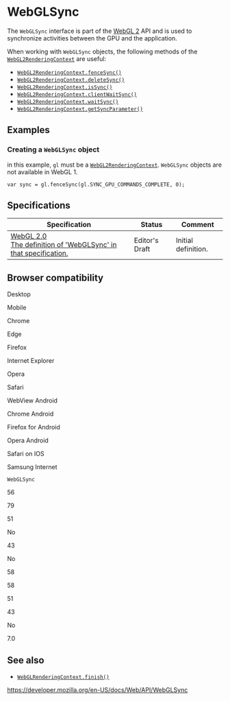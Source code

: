 WebGLSync
=========

The `WebGLSync` interface is part of the [WebGL 2](webgl_api) API and is used to synchronize activities between the GPU and the application.

When working with `WebGLSync` objects, the following methods of the [`WebGL2RenderingContext`](webgl2renderingcontext) are useful:

-   [`WebGL2RenderingContext.fenceSync()`](webgl2renderingcontext/fencesync)
-   [`WebGL2RenderingContext.deleteSync()`](webgl2renderingcontext/deletesync)
-   [`WebGL2RenderingContext.isSync()`](webgl2renderingcontext/issync)
-   [`WebGL2RenderingContext.clientWaitSync()`](webgl2renderingcontext/clientwaitsync)
-   [`WebGL2RenderingContext.waitSync()`](webgl2renderingcontext/waitsync)
-   [`WebGL2RenderingContext.getSyncParameter()`](webgl2renderingcontext/getsyncparameter)

Examples
--------

### Creating a `WebGLSync` object

in this example, `gl` must be a [`WebGL2RenderingContext`](webgl2renderingcontext). `WebGLSync` objects are not available in WebGL 1.

    var sync = gl.fenceSync(gl.SYNC_GPU_COMMANDS_COMPLETE, 0);

Specifications
--------------

<table><thead><tr class="header"><th>Specification</th><th>Status</th><th>Comment</th></tr></thead><tbody><tr class="odd"><td><a href="https://www.khronos.org/registry/webgl/specs/latest/2.0/#3.4">WebGL 2.0<br />
<span class="small">The definition of 'WebGLSync' in that specification.</span></a></td><td><span class="spec-ed">Editor's Draft</span></td><td>Initial definition.</td></tr></tbody></table>

Browser compatibility
---------------------

Desktop

Mobile

Chrome

Edge

Firefox

Internet Explorer

Opera

Safari

WebView Android

Chrome Android

Firefox for Android

Opera Android

Safari on IOS

Samsung Internet

`WebGLSync`

56

79

51

No

43

No

58

58

51

43

No

7.0

See also
--------

-   [`WebGLRenderingContext.finish()`](webglrenderingcontext/finish)

<a href="https://developer.mozilla.org/en-US/docs/Web/API/WebGLSync" class="_attribution-link">https://developer.mozilla.org/en-US/docs/Web/API/WebGLSync</a>
